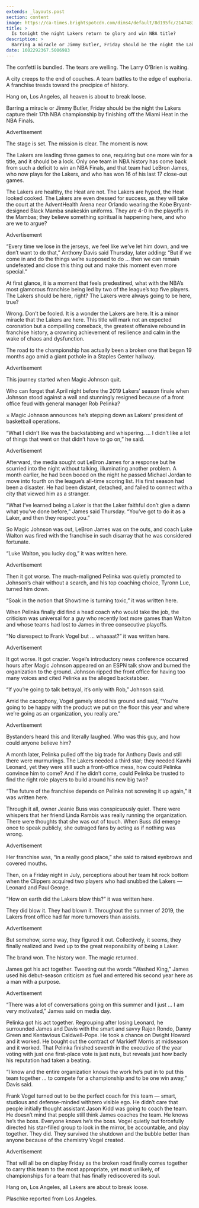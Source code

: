 ```yaml
--- 
extends: _layouts.post 
section: content 
image: https://ca-times.brightspotcdn.com/dims4/default/8d195fc/2147483647/strip/true/crop/4764x2501+0+169/resize/1200x630!/quality/90/?url=https%3A%2F%2Fcalifornia-times-brightspot.s3.amazonaws.com%2F6f%2F1f%2F9c00812243d0b8031620beaa67ac%2Fnba-finals-heat-lakers-basketball-96837.jpg 
title: > 
  Is tonight the night Lakers return to glory and win NBA title? 
description: > 
  Barring a miracle or Jimmy Butler, Friday should be the night the Lakers capture their 17th NBA championship by finishing off the Miami Heat in the NBA Finals.The Lakers are leading three games to one, requiring but one more win for a title, and it should be a lock.They are 4-0 in the playoffs in the Mambas; they believe something spiritual is happening here, and who are we to argue?AdvertisementAfterward, the media sought out LeBron James for a response but he scurried into the night without talking, illuminating another problem.“The future of the franchise depends on Pelinka not screwing it up again,” it was written here. 
date: 1602292367.5006983 
--- 
```

The confetti is bundled. The tears are welling. The Larry O’Brien is waiting.

A city creeps to the end of couches. A team battles to the edge of euphoria. A franchise treads toward the precipice of history.

Hang on, Los Angeles, all heaven is about to break loose.

Barring a miracle or Jimmy Butler, Friday should be the night the Lakers capture their 17th NBA championship by finishing off the Miami Heat in the NBA Finals.

Advertisement

The stage is set. The mission is clear. The moment is now.

The Lakers are leading three games to one, requiring but one more win for a title, and it should be a lock. Only one team in NBA history has come back from such a deficit to win an NBA Finals, and that team had LeBron James, who now plays for the Lakers, and who has won 16 of his last 17 close-out games.

The Lakers are healthy, the Heat are not. The Lakers are hyped, the Heat looked cooked. The Lakers are even dressed for success, as they will take the court at the AdventHealth Arena near Orlando wearing the Kobe Bryant-designed Black Mamba snakeskin uniforms. They are 4-0 in the playoffs in the Mambas; they believe something spiritual is happening here, and who are we to argue?

Advertisement

“Every time we lose in the jerseys, we feel like we’ve let him down, and we don’t want to do that,” Anthony Davis said Thursday, later adding: “But if we come in and do the things we’re supposed to do … then we can remain undefeated and close this thing out and make this moment even more special.”

At first glance, it is a moment that feels predestined, what with the NBA’s most glamorous franchise being led by two of the league’s top five players. The Lakers should be here, right? The Lakers were always going to be here, true?

Wrong. Don’t be fooled. It is a wonder the Lakers are here. It is a minor miracle that the Lakers are here. This title will mark not an expected coronation but a compelling comeback, the greatest offensive rebound in franchise history, a crowning achievement of resilience and calm in the wake of chaos and dysfunction.

The road to the championship has actually been a broken one that began 19 months ago amid a giant pothole in a Staples Center hallway.

Advertisement

This journey started when Magic Johnson quit.

Who can forget that April night before the 2019 Lakers’ season finale when Johnson stood against a wall and stunningly resigned because of a front office feud with general manager Rob Pelinka?

× Magic Johnson announces he’s stepping down as Lakers’ president of basketball operations.

“What I didn’t like was the backstabbing and whispering. … I didn’t like a lot of things that went on that didn’t have to go on,” he said.

Advertisement

Afterward, the media sought out LeBron James for a response but he scurried into the night without talking, illuminating another problem. A month earlier, he had been booed on the night he passed Michael Jordan to move into fourth on the league’s all-time scoring list. His first season had been a disaster. He had been distant, detached, and failed to connect with a city that viewed him as a stranger.

“What I’ve learned being a Laker is that the Laker faithful don’t give a damn what you’ve done before,” James said Thursday. “You’ve got to do it as a Laker, and then they respect you.”

So Magic Johnson was out, LeBron James was on the outs, and coach Luke Walton was fired with the franchise in such disarray that he was considered fortunate.

“Luke Walton, you lucky dog,” it was written here.

Advertisement

Then it got worse. The much-maligned Pelinka was quietly promoted to Johnson’s chair without a search, and his top coaching choice, Tyronn Lue, turned him down.

“Soak in the notion that Showtime is turning toxic,” it was written here.

When Pelinka finally did find a head coach who would take the job, the criticism was universal for a guy who recently lost more games than Walton and whose teams had lost to James in three consecutive playoffs.

“No disrespect to Frank Vogel but … whaaaat?” it was written here.

Advertisement

It got worse. It got crazier. Vogel’s introductory news conference occurred hours after Magic Johnson appeared on an ESPN talk show and burned the organization to the ground. Johnson ripped the front office for having too many voices and cited Pelinka as the alleged backstabber.

“If you’re going to talk betrayal, it’s only with Rob,” Johnson said.

Amid the cacophony, Vogel gamely stood his ground and said, “You’re going to be happy with the product we put on the floor this year and where we’re going as an organization, you really are.”

Advertisement

Bystanders heard this and literally laughed. Who was this guy, and how could anyone believe him?

A month later, Pelinka pulled off the big trade for Anthony Davis and still there were murmurings. The Lakers needed a third star; they needed Kawhi Leonard, yet they were still such a front-office mess, how could Pelinka convince him to come? And if he didn’t come, could Pelinka be trusted to find the right role players to build around his new big two?

“The future of the franchise depends on Pelinka not screwing it up again,” it was written here.

Through it all, owner Jeanie Buss was conspicuously quiet. There were whispers that her friend Linda Rambis was really running the organization. There were thoughts that she was out of touch. When Buss did emerge once to speak publicly, she outraged fans by acting as if nothing was wrong.

Advertisement

Her franchise was, “in a really good place,” she said to raised eyebrows and covered mouths.

Then, on a Friday night in July, perceptions about her team hit rock bottom when the Clippers acquired two players who had snubbed the Lakers — Leonard and Paul George.

“How on earth did the Lakers blow this?” it was written here.

They did blow it. They had blown it. Throughout the summer of 2019, the Lakers front office had far more turnovers than assists.

Advertisement

But somehow, some way, they figured it out. Collectively, it seems, they finally realized and lived up to the great responsibility of being a Laker.

The brand won. The history won. The magic returned.

James got his act together. Tweeting out the words “Washed King,” James used his debut-season criticism as fuel and entered his second year here as a man with a purpose.

Advertisement

“There was a lot of conversations going on this summer and I just … I am very motivated,” James said on media day.

Pelinka got his act together. Regrouping after losing Leonard, he surrounded James and Davis with the smart and savvy Rajon Rondo, Danny Green and Kentavious Caldwell-Pope. He took a chance on Dwight Howard and it worked. He bought out the contract of Markieff Morris at midseason and it worked. That Pelinka finished seventh in the executive of the year voting with just one first-place vote is just nuts, but reveals just how badly his reputation had taken a beating.

“I know and the entire organization knows the work he’s put in to put this team together … to compete for a championship and to be one win away,” Davis said.

Frank Vogel turned out to be the perfect coach for this team — smart, studious and defense-minded withzero visible ego. He didn’t care that people initially thought assistant Jason Kidd was going to coach the team. He doesn’t mind that people still think James coaches the team. He knows he’s the boss. Everyone knows he’s the boss. Vogel quietly but forcefully directed his star-filled group to look in the mirror, be accountable, and play together. They did. They survived the shutdown and the bubble better than anyone because of the chemistry Vogel created.

Advertisement

That will all be on display Friday as the broken road finally comes together to carry this team to the most appropriate, yet most unlikely, of championships for a team that has finally rediscovered its soul.

Hang on, Los Angeles, all Lakers are about to break loose.

Plaschke reported from Los Angeles.
